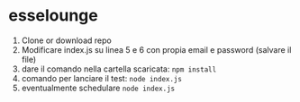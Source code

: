 # esselounge

1. Clone or download repo
2. Modificare index.js su linea 5 e 6 con propia email e password (salvare il file)
3. dare il comando nella cartella scaricata: `npm install`
4. comando per lanciare il test: `node index.js`
5. eventualmente schedulare `node index.js`